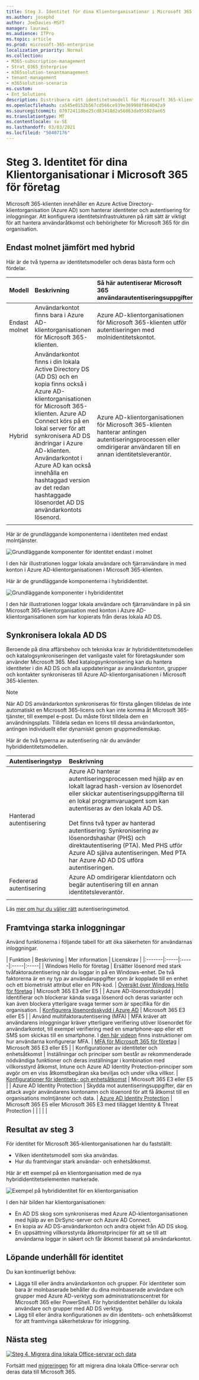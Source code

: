 ```yaml
---
title: Steg 3. Identitet för dina Klientorganisationar i Microsoft 365 för företag
ms.author: josephd
author: JoeDavies-MSFT
manager: laurawi
ms.audience: ITPro
ms.topic: article
ms.prod: microsoft-365-enterprise
localization_priority: Normal
ms.collection:
- M365-subscription-management
- Strat_O365_Enterprise
- m365solution-tenantmanagement
- tenant-management
- m365solution-scenario
ms.custom:
- Ent_Solutions
description: Distribuera rätt identitetsmodell för Microsoft 365-klientorganisationen och framtvinga starka användar inloggningar.
ms.openlocfilehash: ca545e0152b567cd566ce939e369988f864042a9
ms.sourcegitcommit: 070724118be25cd83418d2a56863da95582dae65
ms.translationtype: MT
ms.contentlocale: sv-SE
ms.lasthandoff: 03/03/2021
ms.locfileid: "50407176"
---
```

# <a name="step-3-identity-for-your-microsoft-365-for-enterprise-tenants"></a>Steg 3. Identitet för dina Klientorganisationar i Microsoft 365 för företag

Microsoft 365-klienten innehåller en Azure Active Directory-klientorganisation (Azure AD) som hanterar identiteter och autentisering för inloggningar. Att konfigurera identitetsinfrastrukturen på rätt sätt är viktigt för att hantera användaråtkomst och behörigheter för Microsoft 365 för din organisation.

## <a name="cloud-only-vs-hybrid"></a>Endast molnet jämfört med hybrid

Här är de två typerna av identitetsmodeller och deras bästa form och fördelar.


| Modell | Beskrivning | Så här autentiserar Microsoft 365 användarautentiseringsuppgifter | Bäst för | Största fördelen |
|:-------|:-----|:-----|:-----|:-----|
| Endast molnet | Användarkontot finns bara i Azure AD-klientorganisationen för Microsoft 365-klienten. | Azure AD-klientorganisationen för Microsoft 365-klienten utför autentiseringen med molnidentitetskontot. | Organisationer som inte har eller behöver en lokal AD DS. | Enkel att använda. Inga extra katalogverktyg eller servrar krävs. |
| Hybrid |  Användarkontot finns i din lokala Active Directory DS (AD DS) och en kopia finns också i Azure AD-klientorganisationen för Microsoft 365-klienten. Azure AD Connect körs på en lokal server för att synkronisera AD DS ändringar i Azure AD-klienten. Användarkontot i Azure AD kan också innehålla en hashtaggad version av det redan hashtaggade lösenordet AD DS användarkontots lösenord. | Azure AD-klientorganisationen för Microsoft 365-klienten hanterar antingen autentiseringsprocessen eller omdirigerar användaren till en annan identitetsleverantör. | Organisationer som AD DS eller en annan identitetsprovider. | Användare kan använda samma autentiseringsuppgifter när de använder lokala eller molnbaserade resurser. |
||||||

Här är de grundläggande komponenterna i identiteten med endast molntjänster.
 
![Grundläggande komponenter för identitet endast i molnet](../media/about-microsoft-365-identity/cloud-only-identity.png)

I den här illustrationen loggar lokala användare och fjärranvändare in med konton i Azure AD-klientorganisationen i Microsoft 365-klienten.

Här är de grundläggande komponenterna i hybrididentitet.

![Grundläggande komponenter i hybrididentitet](../media/about-microsoft-365-identity/hybrid-identity.png)

I den här illustrationen loggar lokala användare och fjärranvändare in på sin Microsoft 365-klientorganisation med konton i Azure AD-klientorganisationen som har kopierats från deras lokala AD DS.

## <a name="synchronizing-your-on-premises-ad-ds"></a>Synkronisera lokala AD DS

Beroende på dina affärsbehov och tekniska krav är hybrididentitetsmodellen och katalogsynkroniseringen det vanligaste valet för företagskunder som använder Microsoft 365. Med katalogsynkronisering kan du hantera identiteter i din AD DS och alla uppdateringar av användarkonton, grupper och kontakter synkroniseras till Azure AD-klientorganisationen i Microsoft 365-klienten.

>[!Note]
>När AD DS användarkonton synkroniseras för första gången tilldelas de inte automatiskt en Microsoft 365-licens och kan inte komma åt Microsoft 365-tjänster, till exempel e-post. Du måste först tilldela dem en användningsplats. Tilldela sedan en licens till dessa användarkonton, antingen individuellt eller dynamiskt genom gruppmedlemskap.
>

Här är de två typerna av autentisering när du använder hybrididentitetsmodellen.

| Autentiseringstyp | Beskrivning |
|:-------|:-----|
| Hanterad autentisering | Azure AD hanterar autentiseringsprocessen med hjälp av en lokalt lagrad hash-version av lösenordet eller skickar autentiseringsuppgifterna till en lokal programvaruagent som kan autentiseras av den lokala AD DS. <br> <br>  Det finns två typer av hanterad autentisering: Synkronisering av lösenordshashar (PHS) och direktautentisering (PTA). Med PHS utför Azure AD själva autentiseringen. Med PTA har Azure AD AD DS utföra autentiseringen. |
| Federerad autentisering | Azure AD omdirigerar klientdatorn och begär autentisering till en annan identitetsleverantör. |
|  |  |

Läs [mer om hur du väljer rätt](https://docs.microsoft.com/azure/active-directory/hybrid/choose-ad-authn) autentiseringsmetod.

## <a name="enforcing-strong-sign-ins"></a>Framtvinga starka inloggningar

Använd funktionerna i följande tabell för att öka säkerheten för användarnas inloggningar.

| Funktion | Beskrivning | Mer information | Licenskrav |
|:-------|:-----|:-----|:-----|:-----|
| Windows Hello för företag | Ersätter lösenord med stark tvåfaktorautentisering när du loggar in på en Windows-enhet. De två faktorerna är en ny typ av användaruppgifter som är kopplade till en enhet och ett biometriskt attribut eller en PIN-kod. | [Översikt över Windows Hello för företag](https://docs.microsoft.com/windows/security/identity-protection/hello-for-business/hello-overview) | Microsoft 365 E3 eller E5 |
| Azure AD-lösenordsskydd | Identifierar och blockerar kända svaga lösenord och deras varianter och kan även blockera ytterligare svaga termer som är specifika för din organisation. | [Konfigurera lösenordsskydd i Azure AD](https://docs.microsoft.com/azure/active-directory/authentication/concept-password-ban-bad) | Microsoft 365 E3 eller E5 |
| Använd multifaktorautentisering (MFA) | MFA kräver att användarens inloggningar kräver ytterligare verifiering utöver lösenordet för användarkontot, till exempel verifiering med en smartphone-app eller ett SMS som skickas till en smartphone. I [den här videon](https://support.microsoft.com/office/set-up-multi-factor-authentication-in-microsoft-365-business-a32541df-079c-420d-9395-9d59354f7225) finns instruktioner om hur användarna konfigurerar MFA. | [MFA för Microsoft 365 för företag](../enterprise/microsoft-365-secure-sign-in.md#mfa) | Microsoft 365 E3 eller E5 |
| Konfigurationer av identiteter och enhetsåtkomst | Inställningar och principer som består av rekommenderade nödvändiga funktioner och deras inställningar i kombination med villkorsstyrd åtkomst, Intune och Azure AD Identity Protection-principer som avgör om en viss åtkomstbegäran ska beviljas och under vilka villkor.  | [Konfigurationer för identitets- och enhetsåtkomst](../security/office-365-security/microsoft-365-policies-configurations.md) | Microsoft 365 E3 eller E5 |
| Azure AD Identity Protection | Skydda mot autentiseringsuppgifter, där en attack avgör användarens kontonamn och lösenord för att få åtkomst till en organisations molntjänster och data. | [Azure AD Identity Protection](https://docs.microsoft.com/azure/active-directory/active-directory-identityprotection) | Microsoft 365 E5 eller Microsoft 365 E3 med tillägget Identity & Threat Protection |
|  |  |  |



## <a name="results-of-step-3"></a>Resultat av steg 3

För identitet för Microsoft 365-klientorganisationen har du fastställt:

- Vilken identitetsmodell som ska användas.
- Hur du framtvingar stark användar- och enhetsåtkomst.

Här är ett exempel på en klientorganisation med de nya hybrididentitetselementen markerade.

![Exempel på hybrididentitet för en klientorganisation](../media/tenant-management-overview/tenant-management-tenant-build-step3.png)

I den här bilden har klientorganisationen:

- En AD DS skog som synkroniseras med Azure AD-klientorganisationen med hjälp av en DirSync-server och Azure AD Connect.
- En kopia av AD DS-användarkonton och andra objekt från AD DS skog.
- En uppsättning villkorsstyrda åtkomstprinciper för att se till att användarna loggar in säkert och får åtkomst baserat på användarkontot. 

## <a name="ongoing-maintenance-for-identity"></a>Löpande underhåll för identitet

Du kan kontinuerligt behöva:

- Lägga till eller ändra användarkonton och grupper. För identiteter som bara är molnbaserade behåller du dina molnbaserade användare och grupper med Azure AD-verktyg som administrationscentret för Microsoft 365 eller PowerShell. För hybrididentitet behåller du lokala användare och grupper med AD DS verktyg.
- Lägg till eller ändra konfigurationen av din identitets- och enhetsåtkomst för att framtvinga säkerhetskrav för inloggning.

## <a name="next-step"></a>Nästa steg

[![Steg 4. Migrera dina lokala Office-servrar och data](../media/tenant-management-overview/tenant-management-step-grid-migration.png)](tenant-management-migration.md)

Fortsätt med [migreringen](tenant-management-migration.md) för att migrera dina lokala Office-servrar och deras data till Microsoft 365.
